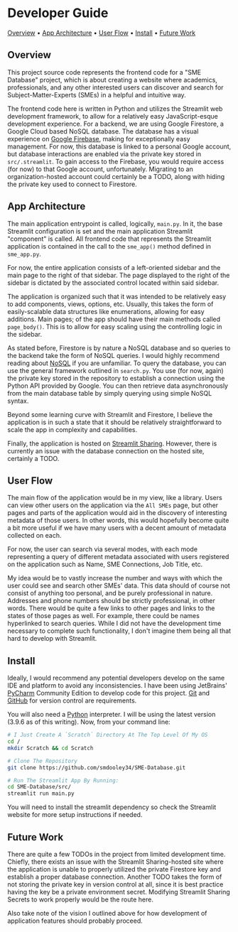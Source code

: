 <h1>Developer Guide</h1>

<p>
    <a href="#Overview">Overview</a> •
    <a href="#App-Architecture">App Architecture</a> •
    <a href="#User-Flow">User Flow</a> •
    <a href="#Install">Install</a> •
    <a href="#Future-Work">Future Work</a>
</p>

## Overview
This project source code represents the frontend code for a "SME Database" project, which is about creating a website
where academics, professionals, and any other interested users can discover and search for Subject-Matter-Experts (SMEs)
in a helpful and intuitive way.

The frontend code here is written in Python and utilizes the Streamlit web development framework, to allow for a
relatively easy JavaScript-esque development experience. For a backend, we are using Google Firestore, a Google Cloud
based NoSQL database. The database has a visual experience on [Google Firebase](https://firebase.google.com), making
for exceptionally easy management. For now, this database is linked to a personal Google account, but database
interactions are enabled via the private key stored in `src/.streamlit`. To gain access to the Firebase, you would
require access (for now) to that Google account, unfortunately. Migrating to an organization-hosted account could
certainly be a TODO, along with hiding the private key used to connect to Firestore.

## App Architecture
The main application entrypoint is called, logically, `main.py`. In it, the base Streamlit configuration is set and the
main application Streamlit "component" is called. All frontend code that represents the Streamlit application is
contained in the call to the `sme_app()` method defined in `sme_app.py`.

For now, the entire application consists of a left-oriented sidebar and the main page to the right of that sidebar. The
page displayed to the right of the sidebar is dictated by the associated control located within said sidebar.

The application is organized such that it was intended to be relatively easy to add components, views, options, etc.
Usually, this takes the form of easily-scalable data structures like enumerations, allowing for easy additions. Main
pages; of the app should have their main methods called `page_body()`. This is to allow for easy scaling using the
controlling logic in the sidebar.

As stated before, Firestore is by nature a NoSQL database and so queries to the backend take the form of NoSQL queries.
I would highly recommend reading about [NoSQL](https://en.wikipedia.org/NoSQL) if you are unfamiliar. To query the
database, you can use the general framework outlined in `search.py`. You use (for now, again) the private key stored
in the repository to establish a connection using the Python API provided by Google. You can then retrieve data
asynchronously from the main database table by simply querying using simple NoSQL syntax.

Beyond some learning curve with Streamlit and Firestore, I believe the application is in such a state that it should be
relatively straightforward to scale the app in complexity and capabilities.

Finally, the application is hosted on [Streamlit Sharing](https://streamlit.io/sharing/smdooley34/sme-database/main/src/main.py).
However, there is currently an issue with the database connection on the hosted site, certainly a TODO.

## User Flow
The main flow of the application would be in my view, like a library. Users can view other users on the application via
the `All SMEs` page, but other pages and parts of the application would aid in the discovery of interesting metadata of
those users. In other words, this would hopefully become quite a bit more useful if we have many users with a decent
amount of metadata collected on each.

For now, the user can search via several modes, with each mode representing a query of different metadata associated
with users registered on the application such as Name, SME Connections, Job Title, etc.

My idea would be to vastly increase the number and ways with which the user could see and search other SMEs' data.
This data should of course not consist of anything too personal, and be purely professional in nature. Addresses and
phone numbers should be strictly professional, in other words. There would be quite a few links to other pages and
links to the states of those pages as well. For example, there could be names hyperlinked to search queries. While I
did not have the development time necessary to complete such functionality, I don't imagine them being all that hard
to develop with Streamlit.

## Install
Ideally, I would recommend any potential developers develop on the same IDE and platform to avoid any inconsistencies.
I have been using JetBrains' [PyCharm](https://www.jetbrains.com/pycharm/) Community Edition to develop code for this
project. [Git](https://git-scm.com) and [GitHub](https://github.com/) for version control are requirements.

You will also need a [Python](https://www.python.org/) interpreter. I will be using the latest version (3.9.6 as of
this writing). Now, from your command line:

```bash
# I Just Create A `Scratch` Directory At The Top Level Of My OS
cd /
mkdir Scratch && cd Scratch

# Clone The Repository
git clone https://github.com/smdooley34/SME-Database.git

# Run The Streamlit App By Running:
cd SME-Database/src/
streamlit run main.py
```

You will need to install the streamlit dependency so check the Streamlit website for more setup instructions if needed.

## Future Work
There are quite a few TODOs in the project from limited development time. Chiefly, there exists an issue with the
Streamlit Sharing-hosted site where the application is unable to properly utilized the private Firestore key and
establish a proper database connection. Another TODO takes the form of not storing the private key in version control
at all, since it is best practice having the key be a private environment secret. Modifying Streamlit Sharing Secrets
to work properly would be the route here.

Also take note of the vision I outlined above for how development of application features should probably proceed.
